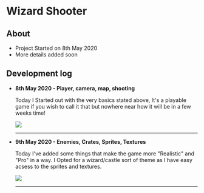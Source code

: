 <h1>Wizard Shooter</h1>



<h2>About</h2>
<ul>
    <li>Project Started on 8th May 2020</li>
    <li>More details added soon</li>
    
</ul>

<h2>Development log</h2>
<ul>
    <li><strong>8th May 2020 - Player, camera, map, shooting  </strong>
        <p>Today I Started out with the very basics stated above, It's a playable game if you wish to call it that but nowhere near how it will be in a few weeks time!</p>
        <img src='https://i.postimg.cc/gkFWbHWp/firstplay.png'>
         <hr>
     </li>
     <li><Strong>9th May 2020 - Enemies, Crates, Sprites, Textures</Strong>
        <p>Today I've added some things that make the game more "Realistic" and "Pro" in a way.
        I Opted for a wizard/castle sort of theme as I have easy acsess to the sprites and textures.
        </p>
        <img src='https://i.postimg.cc/rF64h6Wq/Add-Textures.png'>
         <hr>
     </li>
     
</ul>